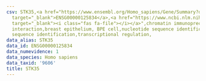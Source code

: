 ```yaml
---
csv: STK35,<a href="https://www.ensembl.org/Homo_sapiens/Gene/Summary?db=core;g=ENSG00000125834"
  target="_blank">ENSG00000125834</a>,<a href="https://www.ncbi.nlm.nih.gov/pubmed/22863008"
  target="_blank"><i class="fas fa-file"></i></a>",chromatin immunoprecipitation assay,direct
  interaction,breast epithelium, BPE cell,nucleotide sequence identification,nucleotide
  sequence identification,transcriptional regulation,
data_alias: STK35
data_id: ENSG00000125834
data_numevidence: 1
data_species: Homo sapiens
data_taxid: '9606'
title: STK35
---
```

